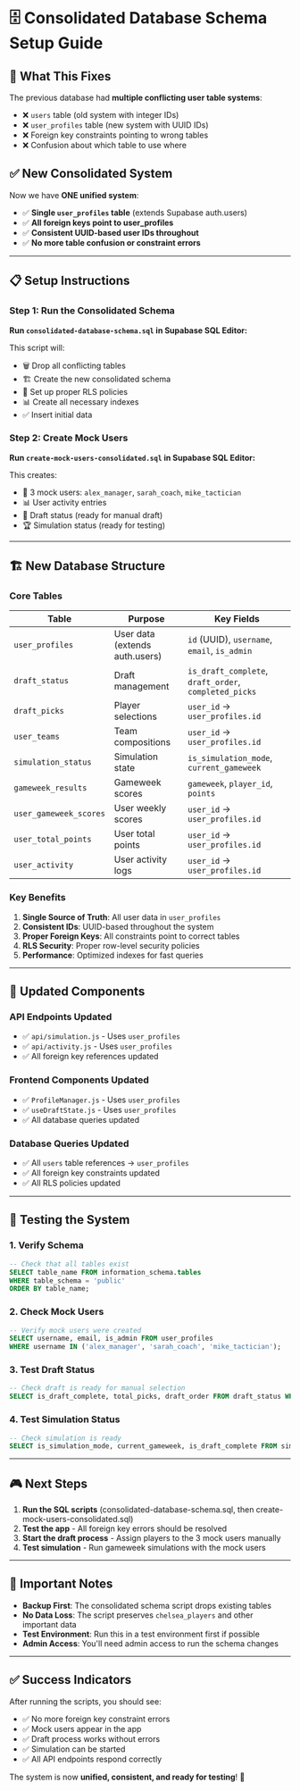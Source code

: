 # 🗄️ Consolidated Database Schema Setup Guide

## 🎯 **What This Fixes**

The previous database had **multiple conflicting user table systems**:
- ❌ `users` table (old system with integer IDs)
- ❌ `user_profiles` table (new system with UUID IDs)
- ❌ Foreign key constraints pointing to wrong tables
- ❌ Confusion about which table to use where

## ✅ **New Consolidated System**

Now we have **ONE unified system**:
- ✅ **Single `user_profiles` table** (extends Supabase auth.users)
- ✅ **All foreign keys point to user_profiles**
- ✅ **Consistent UUID-based user IDs throughout**
- ✅ **No more table confusion or constraint errors**

---

## 📋 **Setup Instructions**

### **Step 1: Run the Consolidated Schema**

**Run `consolidated-database-schema.sql` in Supabase SQL Editor:**

This script will:
- 🗑️ Drop all conflicting tables
- 🏗️ Create the new consolidated schema
- 🔐 Set up proper RLS policies
- 📊 Create all necessary indexes
- ✅ Insert initial data

### **Step 2: Create Mock Users**

**Run `create-mock-users-consolidated.sql` in Supabase SQL Editor:**

This creates:
- 👥 3 mock users: `alex_manager`, `sarah_coach`, `mike_tactician`
- 📊 User activity entries
- 🎯 Draft status (ready for manual draft)
- 🏆 Simulation status (ready for testing)

---

## 🏗️ **New Database Structure**

### **Core Tables**

| Table | Purpose | Key Fields |
|-------|---------|------------|
| `user_profiles` | User data (extends auth.users) | `id` (UUID), `username`, `email`, `is_admin` |
| `draft_status` | Draft management | `is_draft_complete`, `draft_order`, `completed_picks` |
| `draft_picks` | Player selections | `user_id` → `user_profiles.id` |
| `user_teams` | Team compositions | `user_id` → `user_profiles.id` |
| `simulation_status` | Simulation state | `is_simulation_mode`, `current_gameweek` |
| `gameweek_results` | Gameweek scores | `gameweek`, `player_id`, `points` |
| `user_gameweek_scores` | User weekly scores | `user_id` → `user_profiles.id` |
| `user_total_points` | User total points | `user_id` → `user_profiles.id` |
| `user_activity` | User activity logs | `user_id` → `user_profiles.id` |

### **Key Benefits**

1. **Single Source of Truth**: All user data in `user_profiles`
2. **Consistent IDs**: UUID-based throughout the system
3. **Proper Foreign Keys**: All constraints point to correct tables
4. **RLS Security**: Proper row-level security policies
5. **Performance**: Optimized indexes for fast queries

---

## 🔧 **Updated Components**

### **API Endpoints Updated**
- ✅ `api/simulation.js` - Uses `user_profiles`
- ✅ `api/activity.js` - Uses `user_profiles`
- ✅ All foreign key references updated

### **Frontend Components Updated**
- ✅ `ProfileManager.js` - Uses `user_profiles`
- ✅ `useDraftState.js` - Uses `user_profiles`
- ✅ All database queries updated

### **Database Queries Updated**
- ✅ All `users` table references → `user_profiles`
- ✅ All foreign key constraints updated
- ✅ All RLS policies updated

---

## 🧪 **Testing the System**

### **1. Verify Schema**
```sql
-- Check that all tables exist
SELECT table_name FROM information_schema.tables 
WHERE table_schema = 'public' 
ORDER BY table_name;
```

### **2. Check Mock Users**
```sql
-- Verify mock users were created
SELECT username, email, is_admin FROM user_profiles 
WHERE username IN ('alex_manager', 'sarah_coach', 'mike_tactician');
```

### **3. Test Draft Status**
```sql
-- Check draft is ready for manual selection
SELECT is_draft_complete, total_picks, draft_order FROM draft_status WHERE id = 1;
```

### **4. Test Simulation Status**
```sql
-- Check simulation is ready
SELECT is_simulation_mode, current_gameweek, is_draft_complete FROM simulation_status WHERE id = 1;
```

---

## 🎮 **Next Steps**

1. **Run the SQL scripts** (consolidated-database-schema.sql, then create-mock-users-consolidated.sql)
2. **Test the app** - All foreign key errors should be resolved
3. **Start the draft process** - Assign players to the 3 mock users manually
4. **Test simulation** - Run gameweek simulations with the mock users

---

## 🚨 **Important Notes**

- **Backup First**: The consolidated schema script drops existing tables
- **No Data Loss**: The script preserves `chelsea_players` and other important data
- **Test Environment**: Run this in a test environment first if possible
- **Admin Access**: You'll need admin access to run the schema changes

---

## ✅ **Success Indicators**

After running the scripts, you should see:
- ✅ No more foreign key constraint errors
- ✅ Mock users appear in the app
- ✅ Draft process works without errors
- ✅ Simulation can be started
- ✅ All API endpoints respond correctly

The system is now **unified, consistent, and ready for testing**! 🎉
